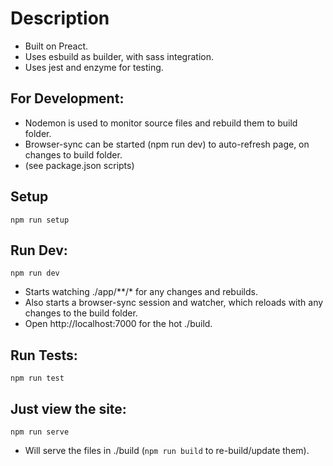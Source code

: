 # Description
* Built on Preact.
* Uses esbuild as builder, with sass integration. 
* Uses jest and enzyme for testing.

## For Development:
* Nodemon is used to monitor source files and rebuild them to build folder. 
* Browser-sync can be started (npm run dev) to auto-refresh page, on changes to build folder.
* (see package.json scripts)

## Setup
```npm run setup```

## Run Dev:
```npm run dev```
* Starts watching ./app/**/* for any changes and rebuilds.
* Also starts a browser-sync session and watcher, which reloads with any changes to the build folder.
* Open http://localhost:7000 for the hot ./build.

## Run Tests:
```npm run test```

## Just view the site:
```npm run serve```
* Will serve the files in ./build (```npm run build``` to re-build/update them).